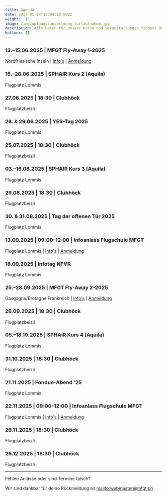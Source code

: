```yaml
---
title: Agenda
date: 2017-01-04T15:04:10.000Z
weight: '1'
image: /img/uploads/ausbildung_luftaufnahme.jpg
description: Alle Daten für unsere Kurse und Veranstaltungen findest Du in unserer Agenda.
buttons: []
---
```

### 13.–15.06.2025 | MFGT Fly-Away 1-2025

Nordfriesische Inseln | [Info's](/club/kurse-veranstaltungen/fly-outs/) | [Anmeldung](https://xoyondo.com/dp/1emH6HZap2aV3Lg)

### 15.–28.06.2025 | SPHAIR Kurs 2 (Aquila)

Flugplatz Lommis

### 27.06.2025 | 18:30 | Clubhöck

Flugplatzbeizli

### 28. & 29.06.2025 | YES-Tag 2025

Flugplatz Lommis

### 25.07.2025 | 18:30 | Clubhöck

Flugplatzbeizli

### 03.–16.08.2025 | SPHAIR Kurs 3 (Aquila)

Flugplatz Lommis

### 29.08.2025 | 18:30 | Clubhöck

Flugplatzbeizli

### 30. & 31.08.2025 | Tag der offenen Tür 2025

Flugplatz Lommis

### 13.09.2025 | 09:00-12:00 | Infoanlass Flugschule MFGT

Flugplatz Lommis | [Info's](/flugschule/schritte-richtung-cockpit/infoabend/) | [Anmeldung](https://docs.google.com/forms/d/e/1FAIpQLSd3JpxXrOxj7fl_Zm0az8h-jQsAsB1TOEE2-HsOPYoi29qRUw/viewform)

### 18.09.2025 | Infotag NFVR

Flugplatz Lommis

### 25.–28.09.2025 | MFGT Fly-Away 2-2025

Gasgogne/Bretagne Frankreich | [Info's](/club/kurse-veranstaltungen/fly-outs/) | [Anmeldung](https://xoyondo.com/dp/x61gu4jysepejtp)

### 26.09.2025 | 18:30 | Clubhöck

Flugplatzbeizli

### 05.–18.10.2025 | SPHAIR Kurs 4 (Aquila)

Flugplatz Lommis

### 31.10.2025 | 18:30 | Clubhöck

Flugplatzbeizli

### 21.11.2025 | Fondue-Abend '25

Flugplatz Lommis

### 22.11.2025 | 09:00-12:00 | Infoanlass Flugschule MFGT

Flugplatz Lommis | [Info's](/flugschule/schritte-richtung-cockpit/infoabend/) | [Anmeldung](https://docs.google.com/forms/d/e/1FAIpQLSd3JpxXrOxj7fl_Zm0az8h-jQsAsB1TOEE2-HsOPYoi29qRUw/viewform)

### 28.11.2025 | 18:30 | Clubhöck

Flugplatzbeizli

### 26.12.2025 | 18:30 | Clubhöck

Flugplatzbeizli

<hr>

Fehlen Anlässe oder sind Termine falsch?

Wir sind dankbar für deine Rückmeldung an <mailto:webmaster@mfgt.ch>

<!-- <font color="red">Ausgebucht!</font> -->
